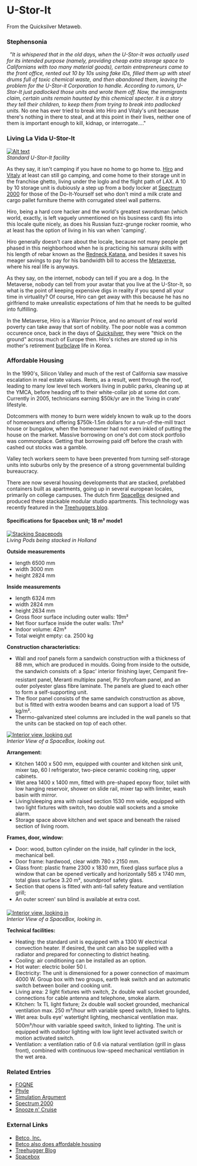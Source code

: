 
# U-Stor-It

From the Quicksilver Metaweb.


### Stephensonia


  *"It is whispered that in the old days, when the U-Stor-It was actually used for its intended purpose (namely, providing cheap extra storage space to Californians with too many material goods), certain entrepreneurs came to the front office, rented out 10 by 10s using fake IDs, filled them up with steel drums full of toxic chemical waste, and then abandoned them, leaving the problem for the U-Stor-it Corporation to handle. According to rumors, U-Stor-It just padlocked those units and wrote them off. Now, the immigrants claim, certain units remain haunted by this chemical specter. It is a story they tell their children, to keep them from trying to break into padlocked units.*
No one has ever tried to break into Hiro and Vitaly's unit because there's nothing in there to steal, and at this point in their lives, neither one of them is important enough to kill, kidnap, or interrogate...."

### Living La Vida U-Stor-It


[![Alt text](/web/20060725223216im_/http://www.metaweb.com/wiki/upload/b/b4/Singlestory.jpg)](alt-text)  
*Standard U-Stor-It facility*

As they say, it isn't camping if you have no home to go home to. [Hiro](/hiro) and [Vitaly](/vitaly-chernobyl-and-the-meltdowns) at least can still go camping, and come home to their storage unit in the franchise ghetto, living under the loglo and the flight path of LAX. A 10 by 10 storage unit is dubiously a step up from a body locker at [Spectrum 2000](/spectrum-2000) for those of the Do-It-Yourself set who don't mind a milk crate and cargo pallet furniture theme with corrugated steel wall patterns.

Hiro, being a hard core hacker and the world's greatest swordsman (which world, exactly, is left vaguely unmentioned on his business card) fits into this locale quite nicely, as does his Russian fuzz-grunge rocker roomie, who at least has the option of living in his van when 'camping'.

Hiro generally doesn't care about the locale, because not many people get phased in this neighborhood when he is practicing his samurai skills with his length of rebar known as the [Redneck Katana](/redneck-katana), and besides it saves his meager savings to pay for his bandwidth bill to access the [Metaverse](/metaverse), where his real life is anyways.

As they say, on the internet, nobody can tell if you are a dog. In the Metaverse, nobody can tell from your avatar that you live at the U-Stor-It, so what is the point of keeping expensive digs in reality if you spend all your time in virtuality? Of course, Hiro can get away with this because he has no girlfriend to make unrealistic expectations of him that he needs to be guilted into fulfilling. 

In the Metaverse, Hiro is a Warrior Prince, and no amount of real world poverty can take away that sort of nobility. The poor noble was a common occurence once, back in the days of [Quicksilver](/quicksilver), they were "thick on the ground" across much of Europe then. Hiro's riches are stored up in his mother's retirement [burbclave](/burbclaves) life in Korea.

### Affordable Housing



In the 1990's, Silicon Valley and much of the rest of California saw massive escalation in real estate values. Rents, as a result, went through the roof, leading to many low level tech workers living in public parks, cleaning up at the YMCA, before heading off to their white-collar job at some dot com. Currently in 2005, technicians earning $50k/yr are in the 'living in crate' lifestyle.

Dotcommers with money to burn were widely known to walk up to the doors of homeowners and offering $750k-1.5m dollars for a run-of-the-mill tract house or bungalow, when the homeowner had not even inkled of putting the house on the market. Massive borrowing on one's dot com stock portfolio was commonplace. Getting that borrowing paid off before the crash with cashed out stocks was a gamble.

Valley tech workers seem to have been prevented from turning self-storage units into suburbs only by the presence of a strong governmental building bureaucracy.

There are now several housing developments that are stacked, prefabbed containers built as apartments, going up in several european locales, primarily on college campuses. The dutch firm [SpaceBox](/http-www-spacebox-info-index-eng-htm) designed and produced these stackable modular studio apartments. This technology was recently featured in the [Treehuggers blog](/http-www-treehugger-com-files-2005-01-almost-spacebox-php).

#### Specifications for Spacebox unit; 18 m² mode1


[![Stacking Spacepods](/web/20060725223216im_/http://www.metaweb.com/wiki/upload/c/c8/Technische-info-6.jpg)](stacking-spacepods)  
*Living Pods being stacked in Holland*

**Outside measurements**
* length 6500 mm
* width 3000 mm
* height 2824 mm


**Inside measurements** 
* length 6324 mm
* width 2824 mm
* height 2634 mm
* Gross floor surface including outer walls: 19m²
* Net floor surface inside the outer walls: 17m²
* Indoor volume: 42m³
* Total weight empty: ca. 2500 kg


**Construction characteristics:**
* Wall and roof panels form a sandwich construction with a thickness of 88 mm, which are produced in moulds. Going from inside to the outside, the sandwich consists of: a Spac' interior finishing layer, Cempanit fire-resistant panel, Meranti multiplex panel, Pir Styrofoam panel, and an outer polyester glass fibre laminate. The panels are glued to each other to form a self-supporting unit.
* The floor panel consists of the same sandwich construction as above, but is fitted with extra wooden beams and can support a load of 175 kg/m².
* Thermo-galvanized steel columns are included in the wall panels so that the units can be stacked on top of each other.


[![Interior view, looking out](/web/20060725223216im_/http://www.metaweb.com/wiki/upload/3/3f/Interieur-3.jpg)](interior-view-looking-out)  
*Interior View of a SpaceBox, looking out.*

**Arrangement:** 
* Kitchen 1400 x 500 mm, equipped with counter and kitchen sink unit, mixer tap, 60 l refrigerator, two-piece ceramic cooking ring, upper cabinets.
* Wet area 1400 x 1400 mm, fitted with pre-shaped epoxy floor, toilet with low hanging reservoir, shower on slide rail, mixer tap with limiter, wash basin with mirror.
* Living/sleeping area with raised section 1530 mm wide, equipped with two light fixtures with switch, two double wall sockets and a smoke alarm.
* Storage space above kitchen and wet space and beneath the raised section of living room.


**Frames, door, window:**
* Door: wood, button cylinder on the inside, half cylinder in the lock, mechanical bell.
* Door frame: hardwood, clear width 780 x 2150 mm.
* Glass front: plastic frame 2300 x 1830 mm, fixed glass surface plus a window that can be opened vertically and horizontally 585 x 1740 mm, total glass surface 3.20 m², soundproof safety glass.
* Section that opens is fitted with anti-fall safety feature and ventilation grill;
* An outer screen' sun blind is available at extra cost.


[![Interior view, looking in](/web/20060725223216im_/http://www.metaweb.com/wiki/upload/4/44/Interieur-4.jpg)](interior-view-looking-in)  
*Interior View of a SpaceBox, looking in.*

**Technical facilities:**
* Heating: the standard unit is equipped with a 1300 W electrical convection heater. If desired, the unit can also be supplied with a radiator and prepared for connecting to district heating.
* Cooling: air conditioning can be installed as an option.
* Hot water: electric boiler 50 l.
* Electricity: The unit is dimensioned for a power connection of maximum 4000 W. Group box with two groups, earth leak switch and an automatic switch between boiler and cooking unit.
* Living area: 2 light fixtures with switch, 2x double wall socket grounded, connections for cable antenna and telephone, smoke alarm.
* Kitchen: 1x TL light fixture; 2x double wall socket grounded, mechanical ventilation max. 250 m³/hour with variable speed switch, linked to lights.
* Wet area: bulls eye' watertight lighting, mechanical ventilation max. 500m³/hour with variable speed switch, linked to lighting. The unit is equipped with outdoor lighting with low light level activated switch or motion activated switch.
* Ventilation: a ventilation ratio of 0.6 via natural ventilation (grill in glass front), combined with continuous low-speed mechanical ventilation in the wet area.


### Related Entries


* [FOQNE](/foqne)
* [Phyle](/phyle)
* [Simulation Argument](/simulation-argument)
* [Spectrum 2000](/spectrum-2000)
* [Snooze n' Cruise](/snooze-n-cruise)


### External Links


* [Betco, Inc.](/http-www-betcoinc-com)
* [Betco also does affordable housing](/http-www-betcoinc-habitat-com-construction-htm)
* [Treehugger Blog](/http-www-treehugger-com-files-2005-01-almost-spacebox-php)
* [Spacebox](/http-www-spacebox-info)
